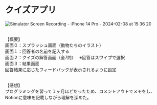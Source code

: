 # クイズアプリ
![Simulator Screen Recording - iPhone 14 Pro - 2024-02-08 at 15 36 20](https://github.com/karasawaspark/Quiz/assets/156158259/4c2c0983-da18-4fef-a631-20e3fdc3df58)

<br>【概要】
<br>画面０：スプラッシュ画面（動物たちのイラスト）
<br>画面１：回答者の名前を記入する
<br>画面２：クイズの解答画面（全7問）　
※回答はスワイプで選択
<br>画面３：結果画面
<br>回答結果に応じたフィードバックが表示されるように設定



<br>【感想】
<br>プログラミングを習って１ヶ月ほどだったため、コメントアウトでメモをし、Notionに意味を記載しながら理解を深めた。
